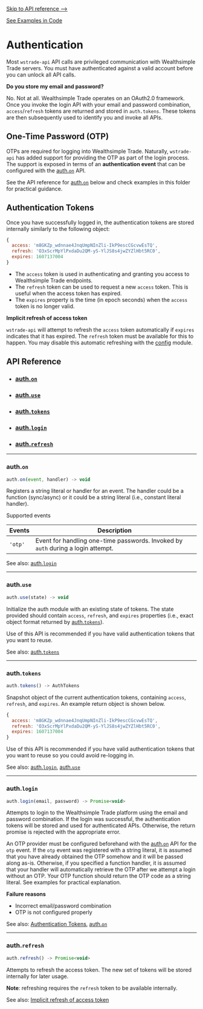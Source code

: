 [Skip to API reference -->](#api-reference)

[See Examples in Code](/docs/auth/examples.js)

Authentication
===

Most `wstrade-api` API calls are privileged communication with Wealthsimple Trade servers. You must have authenticated against a valid account before you can unlock all API calls.

**Do you store my email and password?**

No. Not at all. Wealthsimple Trade operates on an OAuth2.0 framework. Once you invoke the login API with your email and password combination, `access`/`refresh` tokens are returned and stored in `auth.tokens`. These tokens are then subsequently used to identify you and invoke all APIs.

One-Time Password (OTP)
---
OTPs are required for logging into Wealthsimple Trade. Naturally, `wstrade-api` has added support for providing the OTP as part of the login process. The support is exposed in terms of an **authentication event** that can be configured with the [auth.`on`](#auth-on) API.

See the API reference for [auth.`on`](#auth-on) below and check examples in this folder for practical guidance.

<a id="authentication-tokens"></a>
Authentication Tokens
---

Once you have successfully logged in, the authentication tokens are stored internally similarly to the following object:

```javascript
{
  access: 'm8GKZp_wdnnae4JnqUmpNInZli-IkP9escCGcvwEsTQ',
  refresh: 'O3xScrMpYlPxdaDu2QM-yS-YlJS8s4jwZYZlHbt5RC0',
  expires: 1607137004
}
```

* The `access` token is used in authenticating and granting you access to Wealthsimple Trade endpoints. 
* The `refresh` token can be used to request a new `access` token. This is useful when the access token has expired.
* The `expires` property is the time (in epoch seconds) when the `access` token is no longer valid.

<a id="auth-implicit-refresh"></a>
**Implicit refresh of access token**

`wstrade-api` will attempt to refresh the `access` token automatically if `expires` indicates that it has expired. The `refresh` token must be available for this to happen. You may disable this automatic refreshing with the [config](/docs/config) module.

<a id="#api-reference"></a>

API Reference
---
* ### [auth.`on`](#auth-on)
* ### [auth.`use`](#auth-use)
* ### [auth.`tokens`](#auth-tokens)
* ### [auth.`login`](#auth-login)
* ### [auth.`refresh`](#auth-refresh)

---

<a id="auth-on"></a>
### auth.`on`

```javascript
auth.on(event, handler) -> void
```
Registers a string literal or handler for an event. The handler could be a function (sync/async) or it could be a string literal (i.e., constant literal handler).

Supported events

|Events| Description |
|--|--|
| `'otp'` | Event for handling one-time passwords. Invoked by `auth` during a login attempt.|

See also: [auth.`login`](#auth-login)


---

<a id="auth-use"></a>
### auth.`use`

```javascript
auth.use(state) -> void
```
Initialize the auth module with an existing state of tokens. The state provided should contain `access`, `refresh`, and `expires` properties (i.e., exact object format returned by [auth.`tokens`](#auth-tokens)).

Use of this API is recommended if you have valid authentication tokens that you want to reuse. 

See also: [auth.`tokens`](#auth-tokens)


---

<a id="auth-tokens"></a>
### auth.`tokens`

```javascript
auth.tokens() -> AuthTokens
```
Snapshot object of the current authentication tokens, containing `access`, `refresh`, and `expires`. An example return object is shown below.

```javascript
{
  access: 'm8GKZp_wdnnae4JnqUmpNInZli-IkP9escCGcvwEsTQ',
  refresh: 'O3xScrMpYlPxdaDu2QM-yS-YlJS8s4jwZYZlHbt5RC0',
  expires: 1607137004
}
```

Use of this API is recommended if you have valid authentication tokens that you want to reuse so you could avoid re-logging in.

See also: [auth.`login`](#auth-login), [auth.`use`](#auth-use)

---

<a id="auth-login"></a>
### auth.`login`

```javascript
auth.login(email, password) -> Promise<void>
```

Attempts to login to the Wealthsimple Trade platform using the email and password combination. If the login was successful, the authentication tokens will be stored and used for authenticated APIs. Otherwise, the return promise is rejected with the appropriate error.

An OTP provider must be configured beforehand with the [auth.`on`](#auth-on) API for the `otp` event. If the `otp` event was registered with a string literal, it is assumed that you have already obtained the OTP somehow and it will be passed along as-is. Otherwise, if you specified a function handler, it is assumed that your handler will automatically retrieve the OTP after we attempt a login without an OTP. Your OTP function should return the OTP code as a string literal. See examples for practical explanation.

**Failure reasons**
* Incorrect email/password combination
* OTP is not configured properly

See also: [Authentication Tokens](#authentication-tokens), [auth.`on`](#auth-on)

---

<a id="auth-refresh"></a>
### auth.`refresh`

```javascript
auth.refresh() -> Promise<void>
```

Attempts to refresh the access token. The new set of tokens will be stored internally for later usage.

**Note**:  refreshing requires the `refresh` token to be available internally.

See also: [Implicit refresh of access token](#auth-implicit-refresh)
